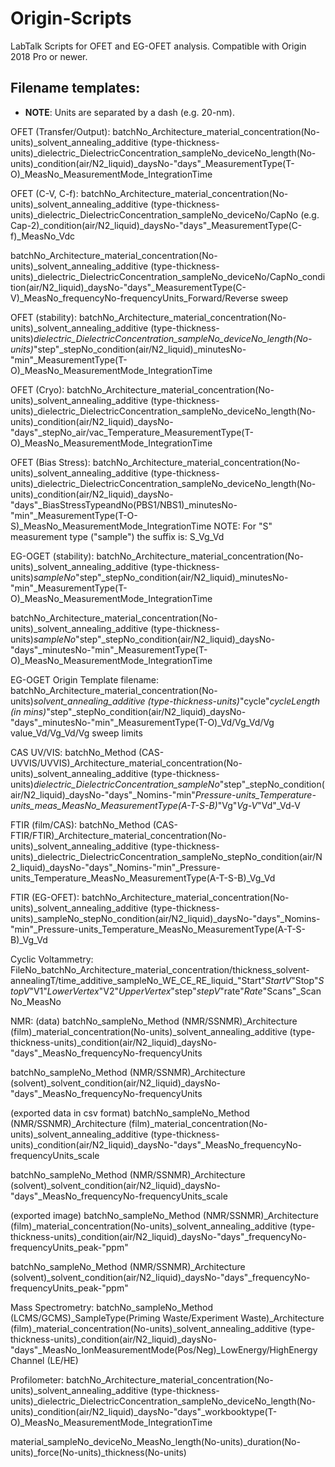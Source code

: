 # Origin-Scripts
LabTalk Scripts for OFET and EG-OFET analysis. Compatible with Origin 2018 Pro or newer.

## Filename templates:
- **NOTE**: Units are separated by a dash (e.g. 20-nm).

OFET (Transfer/Output):
batchNo_Architecture_material_concentration(No-units)_solvent_annealing_additive (type-thickness-units)_dielectric_DielectricConcentration_sampleNo_deviceNo_length(No-units)_condition(air/N2_liquid)_daysNo-"days"_MeasurementType(T-O)_MeasNo_MeasurementMode_IntegrationTime

OFET (C-V, C-f):
batchNo_Architecture_material_concentration(No-units)_solvent_annealing_additive (type-thickness-units)_dielectric_DielectricConcentration_sampleNo_deviceNo/CapNo (e.g. Cap-2)_condition(air/N2_liquid)_daysNo-"days"_MeasurementType(C-f)_MeasNo_Vdc

batchNo_Architecture_material_concentration(No-units)_solvent_annealing_additive (type-thickness-units)_dielectric_DielectricConcentration_sampleNo_deviceNo/CapNo_condition(air/N2_liquid)_daysNo-"days"_MeasurementType(C-V)_MeasNo_frequencyNo-frequencyUnits_Forward/Reverse sweep

OFET (stability):
batchNo_Architecture_material_concentration(No-units)_solvent_annealing_additive (type-thickness-units)_dielectric_DielectricConcentration_sampleNo_deviceNo_length(No-units)_"step"_stepNo_condition(air/N2_liquid)_minutesNo-"min"_MeasurementType(T-O)_MeasNo_MeasurementMode_IntegrationTime

OFET (Cryo):
batchNo_Architecture_material_concentration(No-units)_solvent_annealing_additive (type-thickness-units)_dielectric_DielectricConcentration_sampleNo_deviceNo_length(No-units)_condition(air/N2_liquid)_daysNo-"days"_stepNo_air/vac_Temperature_MeasurementType(T-O)_MeasNo_MeasurementMode_IntegrationTime

OFET (Bias Stress):
batchNo_Architecture_material_concentration(No-units)_solvent_annealing_additive (type-thickness-units)_dielectric_DielectricConcentration_sampleNo_deviceNo_length(No-units)_condition(air/N2_liquid)_daysNo-"days"_BiasStressTypeandNo(PBS1/NBS1)_minutesNo-"min"_MeasurementType(T-O-S)_MeasNo_MeasurementMode_IntegrationTime
NOTE: For "S" measurement type ("sample") the suffix is: S_Vg_Vd

EG-OGET (stability):
batchNo_Architecture_material_concentration(No-units)_solvent_annealing_additive (type-thickness-units)_sampleNo_"step"_stepNo_condition(air/N2_liquid)_minutesNo-"min"_MeasurementType(T-O)_MeasNo_MeasurementMode_IntegrationTime

batchNo_Architecture_material_concentration(No-units)_solvent_annealing_additive (type-thickness-units)_sampleNo_"step"_stepNo_condition(air/N2_liquid)_daysNo-"days"_minutesNo-"min"_MeasurementType(T-O)_MeasNo_MeasurementMode_IntegrationTime

EG-OGET Origin Template filename:
batchNo_Architecture_material_concentration(No-units)_solvent_annealing_additive (type-thickness-units)_"cycle"_cycleLength (in mins)_"step"_stepNo_condition(air/N2_liquid)_daysNo-"days"_minutesNo-"min"_MeasurementType(T-O)_Vd/Vg_Vd/Vg value_Vd/Vg_Vd/Vg sweep limits

CAS UV/VIS:
batchNo_Method (CAS-UVVIS/UVVIS)_Architecture_material_concentration(No-units)_solvent_annealing_additive (type-thickness-units)_dielectric_DielectricConcentration_sampleNo_"step"_stepNo_condition(air/N2_liquid)_daysNo-"days"_Nomins-"min"_Pressure-units_Temperature-units_meas_MeasNo_MeasurementType(A-T-S-B)_"Vg"_Vg-V_"Vd"_Vd-V

FTIR (film/CAS):
batchNo_Method (CAS-FTIR/FTIR)_Architecture_material_concentration(No-units)_solvent_annealing_additive (type-thickness-units)_dielectric_DielectricConcentration_sampleNo_stepNo_condition(air/N2_liquid)_daysNo-"days"_Nomins-"min"_Pressure-units_Temperature_MeasNo_MeasurementType(A-T-S-B)_Vg_Vd

FTIR (EG-OFET):
batchNo_Architecture_material_concentration(No-units)_solvent_annealing_additive (type-thickness-units)_sampleNo_stepNo_condition(air/N2_liquid)_daysNo-"days"_Nomins-"min"_Pressure-units_Temperature_MeasNo_MeasurementType(A-T-S-B)_Vg_Vd

Cyclic Voltammetry:
FileNo_batchNo_Architecture_material_concentration/thickness_solvent-annealingT/time_additive_sampleNo_WE_CE_RE_liquid_"Start"_StartV_"Stop"_StopV_"V1"_LowerVertex_"V2"_UpperVertex_"step"_stepV_"rate"_Rate_"Scans"_ScanNo_MeasNo

NMR:
(data)
batchNo_sampleNo_Method (NMR/SSNMR)_Architecture (film)_material_concentration(No-units)_solvent_annealing_additive (type-thickness-units)_condition(air/N2_liquid)_daysNo-"days"_MeasNo_frequencyNo-frequencyUnits

batchNo_sampleNo_Method (NMR/SSNMR)_Architecture (solvent)_solvent_condition(air/N2_liquid)_daysNo-"days"_MeasNo_frequencyNo-frequencyUnits


(exported data in csv format)
batchNo_sampleNo_Method (NMR/SSNMR)_Architecture (film)_material_concentration(No-units)_solvent_annealing_additive (type-thickness-units)_condition(air/N2_liquid)_daysNo-"days"_MeasNo_frequencyNo-frequencyUnits_scale

batchNo_sampleNo_Method (NMR/SSNMR)_Architecture (solvent)_solvent_condition(air/N2_liquid)_daysNo-"days"_MeasNo_frequencyNo-frequencyUnits_scale


(exported image)
batchNo_sampleNo_Method (NMR/SSNMR)_Architecture (film)_material_concentration(No-units)_solvent_annealing_additive (type-thickness-units)_condition(air/N2_liquid)_daysNo-"days"_frequencyNo-frequencyUnits_peak-"ppm"

batchNo_sampleNo_Method (NMR/SSNMR)_Architecture (solvent)_solvent_condition(air/N2_liquid)_daysNo-"days"_frequencyNo-frequencyUnits_peak-"ppm"


Mass Spectrometry:
batchNo_sampleNo_Method (LCMS/GCMS)_SampleType(Priming Waste/Experiment Waste)_Architecture (film)_material_concentration(No-units)_solvent_annealing_additive (type-thickness-units)_condition(air/N2_liquid)_daysNo-"days"_MeasNo_IonMeasurementMode(Pos/Neg)_LowEnergy/HighEnergy Channel (LE/HE)


Profilometer:
batchNo_Architecture_material_concentration(No-units)_solvent_annealing_additive (type-thickness-units)_dielectric_DielectricConcentration_sampleNo_deviceNo_length(No-units)_condition(air/N2_liquid)_daysNo-"days"_workbooktype(T-O)_MeasNo_MeasurementMode_IntegrationTime

material_sampleNo_deviceNo_MeasNo_length(No-units)_duration(No-units)_force(No-units)_thickness(No-units)
